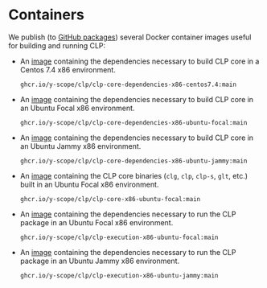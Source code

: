 # Containers

We publish (to [GitHub packages][gh-packages]) several Docker container images useful for building
and running CLP:

* An [image][1] containing the dependencies necessary to build CLP core in a Centos 7.4 x86
  environment.
  
  ```text
  ghcr.io/y-scope/clp/clp-core-dependencies-x86-centos7.4:main
  ```

* An [image][2] containing the dependencies necessary to build CLP core in an Ubuntu Focal x86
  environment.
  
  ```text
  ghcr.io/y-scope/clp/clp-core-dependencies-x86-ubuntu-focal:main
  ```

* An [image][3] containing the dependencies necessary to build CLP core in an Ubuntu Jammy x86
  environment.
  
  ```text
  ghcr.io/y-scope/clp/clp-core-dependencies-x86-ubuntu-jammy:main
  ```

* An [image][4] containing the CLP core binaries (`clg`, `clp`, `clp-s`, `glt`, etc.) built in an
  Ubuntu Focal x86 environment.
  
  ```text
  ghcr.io/y-scope/clp/clp-core-x86-ubuntu-focal:main
  ```

* An [image][5] containing the dependencies necessary to run the CLP package in an Ubuntu Focal x86
  environment.
  
  ```text
  ghcr.io/y-scope/clp/clp-execution-x86-ubuntu-focal:main
  ```

* An [image][6] containing the dependencies necessary to run the CLP package in an Ubuntu Jammy x86
  environment.
  
  ```text
  ghcr.io/y-scope/clp/clp-execution-x86-ubuntu-jammy:main
  ```

[gh-packages]: https://github.com/orgs/y-scope/packages?repo_name=clp
[1]: https://github.com/y-scope/clp/pkgs/container/clp%2Fclp-core-dependencies-x86-centos7.4
[2]: https://github.com/y-scope/clp/pkgs/container/clp%2Fclp-core-dependencies-x86-ubuntu-focal
[3]: https://github.com/y-scope/clp/pkgs/container/clp%2Fclp-core-dependencies-x86-ubuntu-jammy
[4]: https://github.com/y-scope/clp/pkgs/container/clp%2Fclp-core-x86-ubuntu-focal
[5]: https://github.com/y-scope/clp/pkgs/container/clp%2Fclp-execution-x86-ubuntu-focal
[6]: https://github.com/y-scope/clp/pkgs/container/clp%2Fclp-execution-x86-ubuntu-jammy

